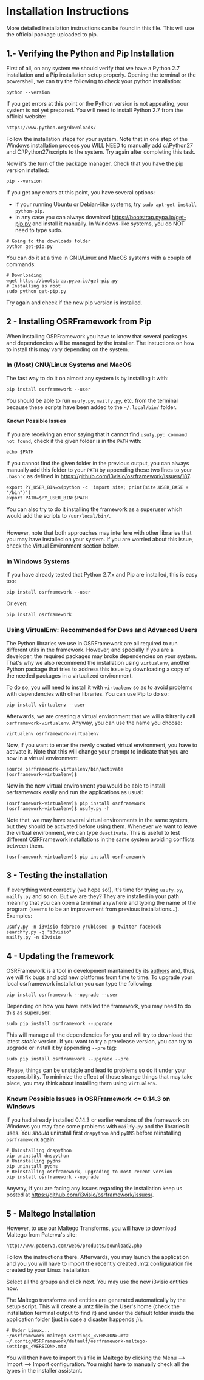 Installation Instructions
=========================

More detailed installation instructions can be found in this file. This will use the official package uploaded to pip.

1.- Verifying the Python and Pip Installation
---------------------------------------------

First of all, on any system we should verify that we have a Python 2.7 installation and a Pip installation setup properly. Opening the terminal or the powershell, we can try the following to check your python installation:
```
python --version
```
If you get errors at this point or the Python version is not appeating, your system is not yet prepared. You will need to install Python 2.7 from the official website:
```
https://www.python.org/downloads/
```
Follow the installation steps for your system. Note that in one step of the Windows installation process you WILL NEED to manually add c:\Python27 and C:\Python27\scripts to the system. Try again after completing this task.

Now it's the turn of the package manager. Check that you have the pip version installed:
```
pip --version
```
If you get any errors at this point, you have several options:
* If your running Ubuntu or Debian-like systems, try `sudo apt-get install python-pip`.
* In any case you can always download <https://bootstrap.pypa.io/get-pip.py> and install it manually. In Windows-like systems, you do NOT need to type sudo.
```
# Going to the downloads folder
python get-pip.py
```
You can do it at a time in GNU/Linux and MacOS systems with a couple of commands:
```
# Downloading
wget https://bootstrap.pypa.io/get-pip.py
# Installing as root
sudo python get-pip.py
```
Try again and check if the new pip version is installed.


2 - Installing OSRFramework from Pip
------------------------------------
When installing OSRFramework you have to know that several packages and dependencies will be managed by the installer. The instuctions on how to install this may vary depending on the system.

### In (Most) GNU/Linux Systems and MacOS

The fast way to do it on almost any system is by installing it with:
```
pip install osrframework --user
```

You should be able to run `usufy.py`, `mailfy.py`, etc. from the terminal because these scripts have been added to the `~/.local/bin/` folder.

#### Known Possible Issues

If you are receiving an error saying that it cannot find `usufy.py: command not found`, check if the given folder is in the `PATH` with:
```
echo $PATH
```
If you cannot find the given folder in the previous output, you can always manually add this folder to your `PATH` by appending these two lines to your `.bashrc` as defined in <https://github.com/i3visio/osrframework/issues/187>.
```
export PY_USER_BIN=$(python -c 'import site; print(site.USER_BASE + "/bin")')
export PATH=$PY_USER_BIN:$PATH
```

You can also try to do it installing the framework as a superuser which would add the scripts to `/usr/local/bin/`.

```
```
However, note that both approaches may interfere with other libraries that you may have installed on your system. If you are worried about this issue, check the Virtual Environment section below.

### In Windows Systems

If you have already tested that Python 2.7.x and Pip are installed, this is easy too:
```
pip install osrframework --user
```
Or even:
```
pip install osrframework
```

### Using VirtualEnv: Recommended for Devs and Advanced Users

The Python libraries we use in OSRFramework are all required to run different utils in the framework. However, and specially if you are a developer, the required packages may broke dependencies on your system. That's why we also recommend the installation using `virtualenv`, another Python package that tries to address this issue by downloading a copy of the needed packages in a virtualized environment.

To do so, you will need to install it with `virtualenv` so as to avoid problems with dependencies with other libraries. You can use Pip to do so:
```
pip install virtualenv --user
```
Afterwards, we are creating a virtual environment that we will arbitrarily call `osrframework-virtualenv`. Anyway, you can use the name you choose:
```
virtualenv osrframework-virtualenv
```
Now, if you want to enter the newly created virtual environment, you have to activate it. Note that this will change your prompt to indicate that you are now in a virtual environment:
```
source osrframework-virtualenv/bin/activate
(osrframework-virtualenv)$
```
Now in the new virtual environment you would be able to install osrframework easily and run the applications as usual:
```
(osrframework-virtualenv)$ pip install osrframework
(osrframework-virtualenv)$ usufy.py -h
```
Note that, we may have several virtual environments in the same system, but they should be activated before using them. Whenever we want to leave the virtual environment, we can type `deactivate`. This is useful to test different OSRFramework installations in the same system avoiding conflicts between them.
```
(osrframework-virtualenv)$ pip install osrframework
```

3 - Testing the installation
-------------------------

If everything went correctly (we hope so!), it's time for trying `usufy.py`, `mailfy.py` and so on. But we are they? They are installed in your path meaning that you can open a terminal anywhere and typing the name of the program (seems to be an improvement from previous installations...). Examples:
```
usufy.py -n i3visio febrezo yrubiosec -p twitter facebook
searchfy.py -q "i3visio"
mailfy.py -n i3visio
```

4 - Updating the framework
--------------------------

OSRFramework is a tool in development mantained by its [authors](AUTHORS.md) and, thus, we will fix bugs and add new platforms from time to time. To upgrade your local osrframework installation you can type the following:
```
pip install osrframework --upgrade --user
```
Depending on how you have installed the framework, you may need to do this as superuser:
```
sudo pip install osrframework --upgrade
```
This will manage all the dependencies for you and will try to download the latest *stable* version. If you want to try a prerelease version, you can  try to upgrade or install it by appending `--pre` tag:
```
sudo pip install osrframework --upgrade --pre
```
Please, things can be unstable and lead to problems so do it under your responsibility. To minimize the effect of those strange things that may take place, you may think about installing them using `virtualenv`.

### Known Possible Issues in OSRFramework <= 0.14.3 on Windows
If you had already installed 0.14.3 or earlier versions of the framework on Windows you may face some problems with `mailfy.py` and the libraries it uses. You *should* uninstall first `dnspython` and `pyDNS` before reinstalling `osrframework` again:
```
# Uninstalling dnspython
pip uninstall dnspython
# Uninstalling pydns
pip uninstall pydns
# Reinstalling osrframework, upgrading to most recent version
pip install osrframework --upgrade
```
Anyway, if you are facing any issues regarding the installation keep us posted at <https://github.com/i3visio/osrframework/issues/>.

5 - Maltego Installation
------------------------

However, to use our Maltego Transforms, you will have to download Maltego from Paterva's site:
```
http://www.paterva.com/web6/products/download2.php
```
Follow the instructions there. Afterwards, you may launch the application and you you will have to import the recently created .mtz configuration file created by your Linux Installation.

Select all the groups and click next. You may use the new i3visio entities now.

The Maltego transforms and entities are generated automatically by the setup script.
This will create a .mtz file in the User's home (check the installation terminal output to find it) and under the default folder inside the application folder (just in case a disaster happends ;)).
```
# Under Linux...
~/osrframework-maltego-settings_<VERSION>.mtz
~/.config/OSRFramework/default/osrframework-maltego-settings_<VERSION>.mtz
```

You will then have to import this file in Maltego by clicking the Menu --> Import --> Import configuration. You might have to manually check all the types in the installer assistant.
